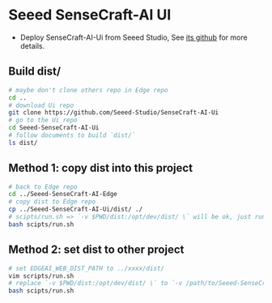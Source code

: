 # Seeed SenseCraft-AI UI

- Deploy SenseCraft-AI-Ui from Seeed Studio, See [its github](https://github.com/Seeed-Studio/SenseCraft-AI-Ui) for more details.

## Build dist/

```sh
# maybe don't clone others repo in Edge repo
cd .. 
# download Ui repo
git clone https://github.com/Seeed-Studio/SenseCraft-AI-Ui
# go to the Ui repo
cd Seeed-SenseCraft-AI-Ui
# follow documents to build `dist/`
ls dist/
```

## Method 1: copy dist into this project

```sh
# back to Edge repo
cd ../Seeed-SenseCraft-AI-Edge
# copy dist to Edge repo
cp ../Seeed-SenseCraft-AI-Ui/dist/ ./ 
# scipts/run.sh => `-v $PWD/dist:/opt/dev/dist/ \` will be ok, just run
bash scipts/run.sh
```

## Method 2: set dist to other project

```sh
# set EDGEAI_WEB_DIST_PATH to ../xxxx/dist/
vim scripts/run.sh
# replace `-v $PWD/dist:/opt/dev/dist/ \` to `-v /path/to/Seeed-SenseCraft-AI-Ui/dist:/opt/dev/dist/ \`
bash scipts/run.sh
```
